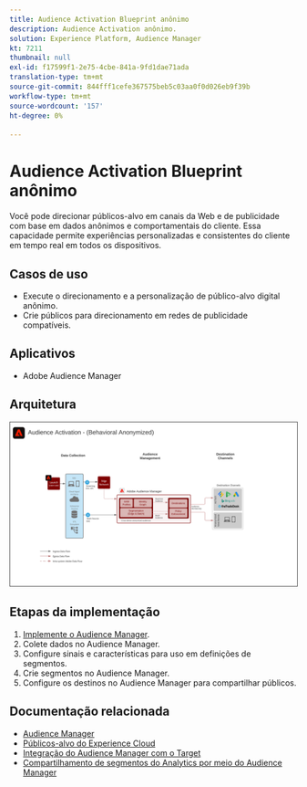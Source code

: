 ```yaml
---
title: Audience Activation Blueprint anônimo
description: Audience Activation anônimo.
solution: Experience Platform, Audience Manager
kt: 7211
thumbnail: null
exl-id: f17599f1-2e75-4cbe-841a-9fd1dae71ada
translation-type: tm+mt
source-git-commit: 844fff1cefe367575beb5c03aa0f0d026eb9f39b
workflow-type: tm+mt
source-wordcount: '157'
ht-degree: 0%

---
```


# Audience Activation Blueprint anônimo

Você pode direcionar públicos-alvo em canais da Web e de publicidade com base em dados anônimos e comportamentais do cliente. Essa capacidade permite experiências personalizadas e consistentes do cliente em tempo real em todos os dispositivos.

## Casos de uso

* Execute o direcionamento e a personalização de público-alvo digital anônimo.
* Crie públicos para direcionamento em redes de publicidade compatíveis.

## Aplicativos

* Adobe Audience Manager

## Arquitetura

<img src="assets/aam.svg" alt="Arquitetura de referência para o cenário Audience Activation anônimo" style="border:1px solid #4a4a4a" />

## Etapas da implementação

<!-- These steps should link to help. -->

1. [Implemente o Audience Manager](https://experienceleague.corp.adobe.com/docs/audience-manager/user-guide/implementation-integration-guides/implement-audience-manager.html?lang=en#implementation-integration-guides).
1. Colete dados no Audience Manager.
1. Configure sinais e características para uso em definições de segmentos.
1. Crie segmentos no Audience Manager.
1. Configure os destinos no Audience Manager para compartilhar públicos.

## Documentação relacionada

* [Audience Manager](https://experienceleague.adobe.com/docs/audience-manager.html?lang=en)
* [Públicos-alvo do Experience Cloud](https://experienceleague.adobe.com/docs/core-services/interface/audiences/audience-library.html)
* [Integração do Audience Manager com o Target](https://experienceleague.adobe.com/docs/audience-manager/user-guide/implementation-integration-guides/integration-other-solutions/aam-target-integration.html)
* [Compartilhamento de segmentos do Analytics por meio do Audience Manager](https://experienceleague.adobe.com/docs/analytics/components/segmentation/segmentation-workflow/seg-publish.html)
